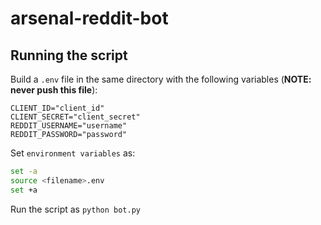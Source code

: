 # arsenal-reddit-bot

## Running the script

Build a `.env` file in the same directory with the following variables (**NOTE: never push this file**):  

```env
CLIENT_ID="client_id"
CLIENT_SECRET="client_secret"
REDDIT_USERNAME="username"
REDDIT_PASSWORD="password"
```

Set `environment variables` as:

```bash
set -a
source <filename>.env
set +a
```

Run the script as `python bot.py`
